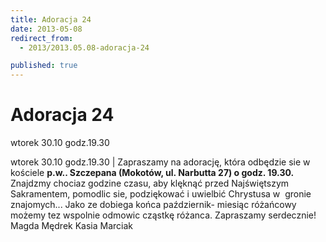 ```yaml
---
title: Adoracja 24
date: 2013-05-08
redirect_from: 
  - 2013/2013.05.08-adoracja-24

published: true
---
```




# Adoracja 24

<time>wtorek 30.10 godz.19.30</time>

wtorek 30.10 godz.19.30 | 
Zapraszamy na adorację, która odbędzie sie w kościele **p.w.. Szczepana (Mokotów, ul. Narbutta 27) o godz. 19.30.**
Znajdzmy chociaz godzine czasu, aby klęknąć przed Najświętszym Sakramentem, pomodlic sie, podziękować i uwielbić Chrystusa w&nbsp; gronie znajomych...
Jako ze dobiega końca październik- miesiąc różańcowy możemy tez wspolnie
odmowic cząstkę różanca.
Zapraszamy serdecznie!
Magda Mędrek
Kasia Marciak


<!--{{json:{"created_date":"2013-05-08 20:59:32","publish_down":"0000-00-00 00:00:00","id":"533"}}}-->
